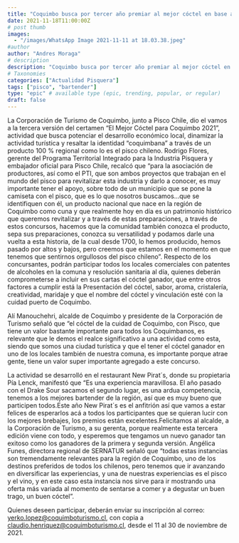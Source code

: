 ```yaml
---
title: "Coquimbo busca por tercer año premiar al mejor cóctel en base a pisco"
date: 2021-11-18T11:00:00Z
# post thumb
images:
  - "/images/WhatsApp Image 2021-11-11 at 18.03.38.jpeg"
#author
author: "Andres Moraga"
# description
description: "Coquimbo busca por tercer año premiar al mejor cóctel en base a pisco"
# Taxonomies
categories: ["Actualidad Pisquera"]
tags: ["pisco", "bartender"]
type: "epic" # available type (epic, trending, popular, or regular)
draft: false
---
```


La Corporación de Turismo de Coquimbo, junto a Pisco Chile, dio el vamos a la tercera versión del certamen “El Mejor Cóctel para Coquimbo 2021”, actividad que busca potenciar el desarrollo económico local, dinamizar la actividad turística y resaltar la identidad “coquimbana” a través de un producto 100 % regional como lo es el pisco chileno. 
Rodrigo Flores, gerente del Programa Territorial Integrado para la Industria Pisquera y embajador oficial para Pisco Chile, recalcó que “para la asociación de productores, así como el PTI, que son ambos proyectos que trabajan en el mundo del pisco para revitalizar esta industria y darlo a conocer, es muy importante tener el apoyo, sobre todo de un municipio que se pone la camiseta con el pisco, que es lo que nosotros buscamos…que se identifiquen con él, un producto nacional que nace en la región de Coquimbo como cuna y que realmente hoy en día es un patrimonio histórico que queremos revitalizar y a través de estas preparaciones, a través de estos concursos, hacemos que la comunidad también conozca el producto, sepa sus preparaciones, conozca su versatilidad y podamos darle una vuelta a esta historia, de la cual desde 1700, lo hemos producido, hemos pasado por altos y bajos, pero creemos que estamos en el momento en que tenemos que sentirnos orgullosos del pisco chileno”.
Respecto de los concursantes, podrán participar todos los locales comerciales con patentes de alcoholes en la comuna y resolución sanitaria al día, quienes deberán comprometerse a incluir en sus cartas el cóctel ganador, que entre otros factores a cumplir está la Presentación del cóctel, sabor, aroma, cristalería, creatividad, maridaje y que el nombre del cóctel y vinculación esté con la cuidad puerto de Coquimbo.

Alí Manouchehri, alcalde de Coquimbo y presidente de la Corporación de Turismo señaló que “el cóctel de la cuidad de Coquimbo, con Pisco, que tiene un valor bastante importante para todos los Coquimbanos, es relevante que le demos el realce significativo a una actividad como esta, siendo que somos una ciudad turística y que el tener el cóctel ganador en uno de los locales también de nuestra comuna, es importante porque atrae gente, tiene un valor super importante agregado a este concurso. 

La actividad se desarrolló en el restaurant New Pirat´s, donde su propietaria Pía Lenck, manifestó que “Es una experiencia maravillosa. El año pasado con el Drake Sour sacamos el segundo lugar, es una ardua competencia, tenemos a los mejores bartender de la región, así que es muy bueno que participen todos.Este año New Pirat´s es el anfitrión así que vamos a estar felices de esperarlos acá a todos los participantes que se quieran lucir con los mejores brebajes, los premios están excelentes.Felicitamos al alcalde, a la Corporación de Turismo, a su gerenta, porque realmente esta tercera edición viene con todo, y esperemos que tengamos un nuevo ganador tan exitoso como los ganadores de la primera y segunda versión.
Angélica Funes, directora regional de SERNATUR señaló que “todas estas instancias son tremendamente relevantes para la región de Coquimbo, uno de los destinos preferidos de todos los chilenos, pero tenemos que ir avanzando en diversificar las experiencias, y una de nuestras experiencias es el pisco y el vino, y en este caso esta instancia nos sirve para ir mostrando una oferta más variada al momento de sentarse a comer y a degustar un buen trago, un buen cóctel”. 

Quienes deseen participar, deberán enviar su inscripción al correo: yerko.lopez@coquimboturismo.cl, con copia a claudio.henriquez@coquimboturismo.cl, desde el 11 al 30 de noviembre de 2021.
